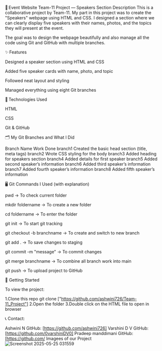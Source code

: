 🏅 Event Website
Team-11 Project — Speakers Section
Description
This is a collaborative project by Team-11. My part in this project was to create the "Speakers" webpage using HTML and CSS. 
I designed a section where we can clearly display five speakers with their names, photos, and the topics they will present at the event.

The goal was to design the webpage beautifully and also manage all the code using Git and GitHub with multiple branches.

✨ Features

Designed a speaker section using HTML and CSS

Added five speaker cards with name, photo, and topic

Followed neat layout and styling

Managed everything using eight Git branches

🧰 Technologies Used

HTML

CSS

Git & GitHub

🗂️ My Git Branches and What I Did

Branch Name	Work Done
branch1	Created the basic head section (title, meta tags)
branch2	Wrote CSS styling for the body
branch3	Added heading for speakers section
branch4	Added details for first speaker
branch5	Added second speaker’s information
branch6	Added third speaker’s information
branch7	Added fourth speaker’s information
branch8	Added fifth speaker’s information

🖥️ Git Commands I Used (with explanation)

pwd → To check current folder

mkdir foldername → To create a new folder

cd foldername → To enter the folder

git init → To start git tracking

git checkout -b branchname → To create and switch to new branch

git add . → To save changes to staging

git commit -m "message" → To commit changes

git merge branchname → To combine all branch work into main

git push → To upload project to GitHub

📌 Getting Started

To view the project:

1.Clone this repo
git clone ["https://github.com/ashwini726/Team-11_Project"]
2.Open the folder
3.Double click on the HTML file to open in browser

📞 Contact:

Ashwini N
GitHub: [https://github.com/ashwini726]
Varshini D V
GitHub: [https://github.com/0varshiniDV0]
Pradeep manddimani
GitHub: [https://github.com/
Imagees of our Project
![Screenshot 2025-05-25 031559](https://github.com/user-attachments/assets/04cf5368-ae6d-452f-a614-fb880ea16f7d)




